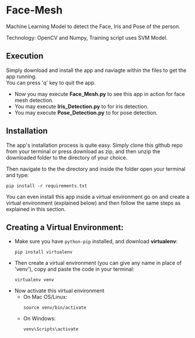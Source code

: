 # Face-Mesh

Machine Learning Model to detect the Face, Iris and Pose of the person.

Technology: OpenCV and Numpy, Training script uses SVM Model.

## Execution
Simply download and install the app and naviagte within the files to get the app running.\
You can press 'q' key to quit the app.

- Now you may execute **Face_Mesh.py** to see this app in action for face mesh detection.
- You may execute **Iris_Detection.py** to for iris detection.
- You may execute **Pose_Detection.py** to for pose detection.

## Installation
The app's installation process is quite easy. Simply clone this github repo from your terminal or press download as zip, 
and then unzip the downloaded folder to the directory of your choice.

Then navigate to the the directory and inside the folder open your terminal and type:
```
pip install -r requirements.txt
```

You can even install this app inside a virtual environment go on and create a virtual environment (explained below) and 
then follow the same steps as explained in this section.


## Creating a Virtual Environment:
- Make sure you have `python-pip` installed, and download **virtualenv**:
  ```
  pip install virtualenv
  ```
- Then create a virtual environment (you can give any name in place of 'venv'), copy and paste the code in your terminal:
  ```
  virtualenv venv
  ```
- Now activate this virtual environment
  - On Mac OS/Linux:
    ```
    source venv/bin/activate
    ```
  - On Windows:
    ```
    venv\Scripts\activate
    ```

